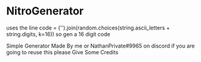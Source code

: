 # NitroGenerator
uses the line code = ('').join(random.choices(string.ascii_letters + string.digits, k=16)) so gen a 16 digit code

Simple Generator Made By me or NathanPrivate#9965 on discord if you are going to reuse this please Give Some Credits
